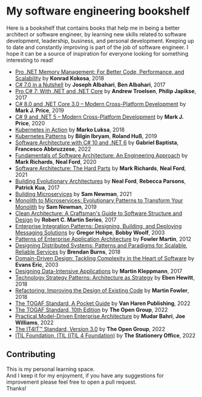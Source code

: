 # My software engineering bookshelf

Here is a bookshelf that contains books that help me in being a better architect or software engineer, by learning new skills related to software development, leadership, business, and personal development. Keeping up to date and constantly improving is part of the job of software engineer.
I hope it can be a source of inspiration for everyone looking for something interesting to read!

- [Pro .NET Memory Management: For Better Code, Performance, and Scalability](https://www.amazon.com/Pro-NET-Memory-Management-Performance/dp/148424026X) by **Konrad Kokosa**, 2018
- [C# 7.0 in a Nutshell](https://www.amazon.de/dp/1491987650) by **Joseph Albahari**, **Ben Albahari**, 2017
- [Pro C# 7: With .NET and .NET Core](https://www.amazon.de/dp/1484230175) by **Andrew Troelsen**, **Philip Japikse**, 2017
- [C# 8.0 and .NET Core 3.0 – Modern Cross-Platform Development](https://www.amazon.de/dp/B07YLXFGBS) by **Mark J. Price**, 2019
- [C# 9 and .NET 5 – Modern Cross-Platform Development](https://www.amazon.com/NET-Cross-Platform-Development-intelligent-Framework/dp/180056810X) by **Mark J. Price**, 2020
- [Kubernetes in Action](https://www.amazon.com/Kubernetes-Action-Marko-Luksa/dp/1617293725) by **Marko Luksa**, 2018
- [Kubernetes Patterns](https://www.amazon.com/Kubernetes-Patterns-Designing-Cloud-Native-Applications/dp/1492050288) by **Bilgin Ibryam**, **Roland Huß**, 2019
- [Software Architecture with C# 10 and .NET 6](https://www.amazon.com/Software-Architecture-NET-solutions-microservices-ebook/dp/B09QKXPCWN/) by **Gabriel Baptista**, **Francesco Abbruzzese**, 2022
- [Fundamentals of Software Architecture: An Engineering Approach](https://www.amazon.com/Fundamentals-Software-Architecture-Engineering-Approach-ebook/dp/B0849MPK73)  by **Mark Richards**, **Neal Ford**, 2020
- [Software Architecture: The Hard Parts](https://www.amazon.com/Software-Architecture-Parts-Neal-Ford-ebook/dp/B09H2H5QKC) by **Mark Richards**, **Neal Ford**, 2021
- [Building Evolutionary Architectures](https://www.amazon.com/Building-Evolutionary-Architectures-Support-Constant/dp/1491986360) by **Neal Ford**, **Rebecca Parsons**, **Patrick Kua**, 2017
- [Building Microservices](https://www.amazon.com/Building-Microservices-Sam-Newman-ebook/dp/B09B5L4NVT) by **Sam Newman**, 2021
- [Monolith to Microservices: Evolutionary Patterns to Transform Your Monolith](https://www.amazon.com/Monolith-Microservices-Evolutionary-Patterns-Transform-ebook/dp/B081TKSSNN) by **Sam Newman**, 2019
- [Clean Architecture: A Craftsman's Guide to Software Structure and Design](https://www.amazon.com/Clean-Architecture-Craftsmans-Software-Structure-ebook/dp/B075LRM681) by **Robert C. Martin Series**, 2017
- [Enterprise Integration Patterns: Designing, Building, and Deploying Messaging Solutions](https://www.amazon.com/Enterprise-Integration-Patterns-Designing-Deploying/dp/0321200683) by **Gregor Hohpe**, **Bobby Woolf**, 2003
- [Patterns of Enterprise Application Architecture](https://www.amazon.com/Patterns-Enterprise-Application-Architecture-Addison-Wesley-ebook/dp/B008OHVDFM) by **Fowler Martin**, 2012
- [Designing Distributed Systems: Patterns and Paradigms for Scalable, Reliable Services](https://www.amazon.com/Designing-Distributed-Systems-Patterns-Paradigms-ebook/dp/B079YTM4FC) by **Brendan Burns**, 2018
- [Domain-Driven Design: Tackling Complexity in the Heart of Software](https://www.amazon.com/Domain-Driven-Design-Tackling-Complexity-Software-ebook/dp/B00794TAUG) by **Evans Eric**, 2003
- [Designing Data-Intensive Applications](https://www.amazon.com/Designing-Data-Intensive-Applications-Reliable-Maintainable/dp/1449373321) by **Martin Kleppmann**, 2017
- [Technology Strategy Patterns: Architecture as Strategy](https://www.amazon.com/Technology-Strategy-Patterns-Architecture-ebook/dp/B07JJNSP92) by **Eben Hewitt**, 2018
- [Refactoring: Improving the Design of Existing Code](https://www.amazon.com/Refactoring-Improving-Existing-Addison-Wesley-Signature/dp/0134757599) by **Martin Fowler**, 2018
- [The TOGAF Standard, A Pocket Guide](https://www.amazon.com/TOGAF-Standard-Pocket-Guide/dp/9401808562) by **Van Haren Publishing**, 2022
- [The TOGAF Standard, 10th Edition](https://www.amazon.com/TOGAF%C2%AE-Standard-10th-Architecture-Development/dp/9401808627) by **The Open Group**, 2022
- [Practical Model-Driven Enterprise Architecture](https://www.amazon.com/Practical-Model-Driven-Enterprise-Architecture-architecture-ebook/dp/B09CQ51S3L) by **Mudar Bahri**, **Joe Williams**, 2022
- [The IT4IT™ Standard, Version 3.0](https://www.amazon.com/IT4ITTM-Standard-Version-3-0-Architecture/dp/9401809402) by **The Open Group**, 2022
- [ITIL Foundation, ITIL (ITIL 4 Foundation)](https://www.amazon.com/ITIL-foundation-Axelos/dp/0113316070) by **The Stationery Office**, 2022

## Contributing 
This is my personal learning space. <br/>
And I keep it for my enjoyment, if you have any suggestions for improvement please feel free to open a pull request.
<br />
Thanks!


